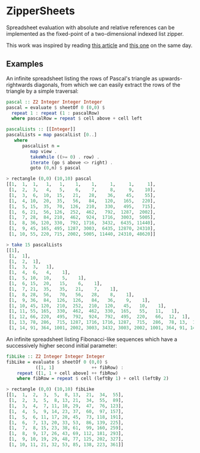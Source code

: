 ZipperSheets
============

Spreadsheet evaluation with absolute and relative references can be implemented as the fixed-point of a two-dimensional indexed list zipper.

This work was inspired by reading [this article](http://blog.emillon.org/posts/2012-10-18-comonadic-life.html) and [this one](http://blog.sigfpe.com/2006/11/from-l-theorem-to-spreadsheet.html) on the same day.

Examples
--------

An infinite spreadsheet listing the rows of Pascal's triangle as upwards-rightwards diagonals, from which we can easily extract the rows of the triangle by a simple traversal:

```Haskell
pascal :: Z2 Integer Integer Integer
pascal = evaluate $ sheetOf 0 (0,0) $
  repeat 1 : repeat (1 : pascalRow)
  where pascalRow = repeat $ cell above + cell left

pascalLists :: [[Integer]]
pascalLists = map pascalList [0..]
   where
      pascalList n =
         map view .
         takeWhile ((>= 0) . row) .
         iterate (go $ above <> right) .
         goto (0,n) $ pascal
```

```Haskell
> rectangle (0,0) (10,10) pascal
[[1,  1,  1,   1,   1,    1,    1,     1,     1,     1], 
 [1,  2,  3,   4,   5,    6,    7,     8,     9,    10], 
 [1,  3,  6,  10,  15,   21,   28,    36,    45,    55], 
 [1,  4, 10,  20,  35,   56,   84,   120,   165,   220], 
 [1,  5, 15,  35,  70,  126,  210,   330,   495,   715], 
 [1,  6, 21,  56, 126,  252,  462,   792,  1287,  2002], 
 [1,  7, 28,  84, 210,  462,  924,  1716,  3003,  5005], 
 [1,  8, 36, 120, 330,  792, 1716,  3432,  6435, 11440], 
 [1,  9, 45, 165, 495, 1287, 3003,  6435, 12870, 24310], 
 [1, 10, 55, 220, 715, 2002, 5005, 11440, 24310, 48620]]
```

```Haskell
> take 15 pascalLists
[[1],
 [1,  1], 
 [1,  2,  1], 
 [1,  3,  3,   1], 
 [1,  4,  6,   4,    1], 
 [1,  5, 10,  10,    5,    1], 
 [1,  6, 15,  20,   15,    6,    1], 
 [1,  7, 21,  35,   35,   21,    7,    1], 
 [1,  8, 28,  56,   70,   56,   28,    8,    1], 
 [1,  9, 36,  84,  126,  126,   84,   36,    9,    1], 
 [1, 10, 45, 120,  210,  252,  210,  120,   45,   10,    1], 
 [1, 11, 55, 165,  330,  462,  462,  330,  165,   55,   11,   1], 
 [1, 12, 66, 220,  495,  792,  924,  792,  495,  220,   66,  12,  1], 
 [1, 13, 78, 286,  715, 1287, 1716, 1716, 1287,  715,  286,  78, 13,  1], 
 [1, 14, 91, 364, 1001, 2002, 3003, 3432, 3003, 2002, 1001, 364, 91, 14, 1]]
```

An infinite spreadsheet listing Fibonacci-like sequences which have a successively higher second initial parameter:

```Haskell
fibLike :: Z2 Integer Integer Integer
fibLike = evaluate $ sheetOf 0 (0,0) $
           ([1, 1]              ++ fibRow) :
    repeat ([1, 1 + cell above] ++ fibRow)
    where fibRow = repeat $ cell (leftBy 1) + cell (leftBy 2)
```

```Haskell
> rectangle (0,0) (10,10) fibLike
[[1,  1,  2,  3,  5,  8, 13,  21,  34,  55], 
 [1,  2,  3,  5,  8, 13, 21,  34,  55,  89], 
 [1,  3,  4,  7, 11, 18, 29,  47,  76, 123], 
 [1,  4,  5,  9, 14, 23, 37,  60,  97, 157], 
 [1,  5,  6, 11, 17, 28, 45,  73, 118, 191], 
 [1,  6,  7, 13, 20, 33, 53,  86, 139, 225], 
 [1,  7,  8, 15, 23, 38, 61,  99, 160, 259], 
 [1,  8,  9, 17, 26, 43, 69, 112, 181, 293], 
 [1,  9, 10, 19, 29, 48, 77, 125, 202, 327], 
 [1, 10, 11, 21, 32, 53, 85, 138, 223, 361]]
```
